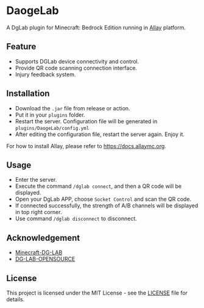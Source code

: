 # DaogeLab

A DgLab plugin for Minecraft: Bedrock Edition running in [Allay](https://github.com/AllayMC/Allay) platform.

## Feature

- Supports DGLab device connectivity and control.
- Provide QR code scanning connection interface.
- Injury feedback system.

## Installation

- Download the `.jar` file from release or action.
- Put it in your `plugins` folder.
- Restart the server. Configuration file will be generated in `plugins/DaogeLab/config.yml`
- After editing the configuration file, restart the server again. Enjoy it.

For how to install Allay, please refer to https://docs.allaymc.org.

## Usage

- Enter the server.
- Execute the command `/dglab connect`, and then a QR code will be displayed.
- Open your DgLab APP, choose `Socket Control` and scan the QR code.
- If connected successfully, the strength of A/B channels will be displayed in top right corner.
- Use command `/dglab disconnect` to disconnect.

## Acknowledgement

- [Minecraft-DG-LAB](https://github.com/DancingSnow0517/Minecraft-DG-LAB)
- [DG-LAB-OPENSOURCE](https://github.com/DG-LAB-OPENSOURCE/DG-LAB-OPENSOURCE)

## License

This project is licensed under the MIT License - see the [LICENSE](LICENSE) file for details.